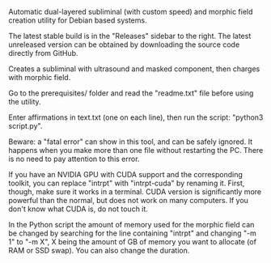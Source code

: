 Automatic dual-layered subliminal (with custom speed) and morphic field creation utility for Debian based systems.

The latest stable build is in the "Releases" sidebar to the right. The latest unreleased version can be obtained by downloading the source code directly from GitHub.

Creates a subliminal with ultrasound and masked component, then charges with morphic field.

Go to the prerequisites/ folder and read the "readme.txt" file before using the utility.

Enter affirmations in text.txt (one on each line), then run the script: "python3 script.py".

Beware: a "fatal error" can show in this tool, and can be safely ignored. It happens when you make more than one file without restarting the PC. There is no need to pay attention to this error.

If you have an NVIDIA GPU with CUDA support and the corresponding toolkit, you can replace "intrpt" with "intrpt-cuda" by renaming it. First, though, make sure it works in a terminal. CUDA version is significantly more powerful than the normal, but does not work on many computers. If you don't know what CUDA is, do not touch it.

In the Python script the amount of memory used for the morphic field can be changed by searching for the line containing "intrpt" and changing "-m 1" to "-m X", X being the amount of GB of memory you want to allocate (of RAM or SSD swap). You can also change the duration.
